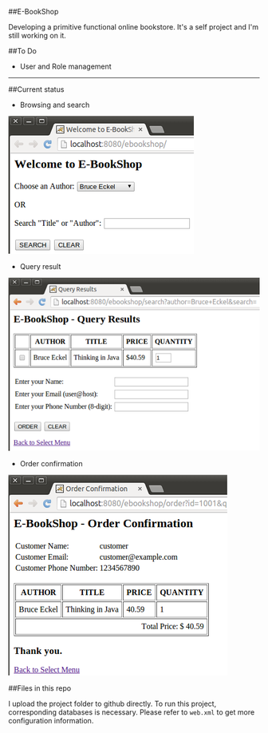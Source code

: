 ##E-BookShop

Developing a primitive functional online bookstore. It's a self project and I'm still working on it. 

##To Do

- User and Role management

---

##Current status
- Browsing and search

![item page screenshot](./SelectionPage.png)

- Query result

![query result](./QueryResult.png)

- Order confirmation

![Order confirmation](./OrderConfirm.png)

##Files in this repo

I upload the project folder to github directly. To run this project, corresponding databases is necessary. Please refer to `web.xml` to get more configuration information. 

